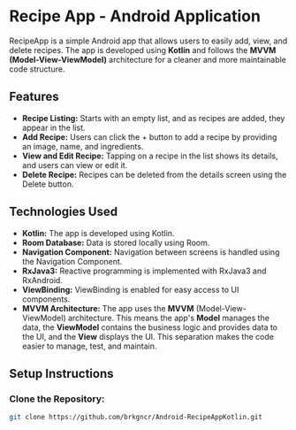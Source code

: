 # Recipe App - Android Application

RecipeApp is a simple Android app that allows users to easily add, view, and delete recipes. The app is developed using **Kotlin** and follows the **MVVM (Model-View-ViewModel)** architecture for a cleaner and more maintainable code structure.

## Features
- **Recipe Listing:** Starts with an empty list, and as recipes are added, they appear in the list.
- **Add Recipe:** Users can click the + button to add a recipe by providing an image, name, and ingredients.
- **View and Edit Recipe:** Tapping on a recipe in the list shows its details, and users can view or edit it.
- **Delete Recipe:** Recipes can be deleted from the details screen using the Delete button.

## Technologies Used
- **Kotlin:** The app is developed using Kotlin.
- **Room Database:** Data is stored locally using Room.
- **Navigation Component:** Navigation between screens is handled using the Navigation Component.
- **RxJava3:** Reactive programming is implemented with RxJava3 and RxAndroid.
- **ViewBinding:** ViewBinding is enabled for easy access to UI components.
- **MVVM Architecture:** The app uses the **MVVM** (Model-View-ViewModel) architecture. This means the app's **Model** manages the data, the **ViewModel** contains the business logic and provides data to the UI, and the **View** displays the UI. This separation makes the code easier to manage, test, and maintain.

## Setup Instructions

### Clone the Repository:
```bash
git clone https://github.com/brkgncr/Android-RecipeAppKotlin.git
